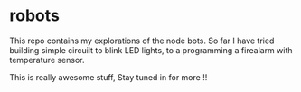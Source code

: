 # robots

This repo contains my explorations of the node bots. So far I have tried building simple circuilt to blink LED lights, to a programming a firealarm with temperature sensor.

This is really awesome stuff, Stay tuned in for more !!
